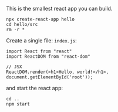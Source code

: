 This is the smallest react app you can build.

```
npx create-react-app hello
cd hello/src
rm -r *
```

Create a single file: `index.js`:
```
import React from "react"
import ReactDOM from "react-dom"

// JSX
ReactDOM.render(<h1>Hello, world!</h1>, document.getElementById('root'));
```

and start the react app:
```
cd ..
npm start
```
